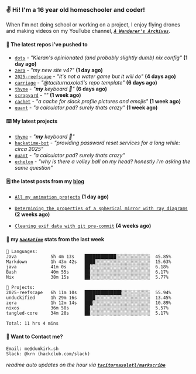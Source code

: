 ### ✌️ Hi! I'm a 16 year old homeschooler and coder!

When I'm not doing school or working on a project, I enjoy flying drones and making videos on my YouTube channel, [**_`A Wanderer's Archives`_**](https://youtube.com/@wanderer.archives).

#### 👷 The latest repos i've pushed to

- [`dots`](https://github.com/taciturnaxolotl/dots) - _"Kieran's opinionated (and probably slightly dumb) nix config"_ **(1 day ago)**
- [`zera`](https://github.com/taciturnaxolotl/zera) - _"my new site v4?"_ **(1 day ago)**
- [`2025-reefscape`](https://github.com/df1317/2025-reefscape) - _"it's not a water game but it will do"_ **(4 days ago)**
- [`carriage`](https://github.com/taciturnaxolotl/carriage) - _"@taciturnaxolotl's repo template"_ **(6 days ago)**
- [`thyme`](https://github.com/taciturnaxolotl/thyme) - _"**my** keyboard 🫶"_ **(6 days ago)**
- [`scrapyard`](https://github.com/hackclub/scrapyard) - _""_ **(1 week ago)**
- [`cachet`](https://github.com/taciturnaxolotl/cachet) - _"a cache for slack profile pictures and emojis"_ **(1 week ago)**
- [`quant`](https://github.com/taciturnaxolotl/quant) - _"a calculator pad? surely thats crazy"_ **(1 week ago)**

#### ⌨️ My latest projects

- [`thyme`](https://github.com/taciturnaxolotl/thyme) - _"**my** keyboard 🫶"_
- [`hackatime-bot`](https://github.com/taciturnaxolotl/hackatime-bot) - _"providing password reset services for a long while: circa 2025"_
- [`quant`](https://github.com/taciturnaxolotl/quant) - _"a calculator pad? surely thats crazy"_
- [`echelon`](https://github.com/taciturnaxolotl/echelon) - _"why is there a volley ball on my head? honestly i'm asking the same question"_

#### 🗒️ the latest posts from my [blog](https://dunkirk.sh)

- [`All my animation projects`](https://dunkirk.sh/blog/my-animations/) **(1 day ago)**

- [`Determining the properties of a spherical mirror with ray diagrams`](https://dunkirk.sh/blog/spherical-ray-diagrams/) **(2 weeks ago)**

- [`Cleaning exif data with git pre-commit`](https://dunkirk.sh/blog/remove-exif-git-hook/) **(4 weeks ago)**



#### 📡 my [_`hackatime`_](https://waka.hackclub.com) stats from the last week

```text
💾 Languages:
Java             5h 4m 13s    ████████████░░░░░░░░░░░░░  45.85%
Markdown         1h 43m 42s   ████░░░░░░░░░░░░░░░░░░░░░  15.63%
java             41m 0s       ██░░░░░░░░░░░░░░░░░░░░░░░  6.18%
Bash             40m 55s      ██░░░░░░░░░░░░░░░░░░░░░░░  6.17%
Nix              38m 15s      ██░░░░░░░░░░░░░░░░░░░░░░░  5.77%

💼 Projects:
2025-reefscape   6h 11m 10s   ██████████████░░░░░░░░░░░  55.94%
unduckified      1h 29m 16s   ████░░░░░░░░░░░░░░░░░░░░░  13.45%
zera             1h 12m 14s   ███░░░░░░░░░░░░░░░░░░░░░░  10.89%
nixos            36m 58s      ██░░░░░░░░░░░░░░░░░░░░░░░  5.57%
tangled-core     34m 20s      ██░░░░░░░░░░░░░░░░░░░░░░░  5.17%

Total: 11 hrs 4 mins
```

#### 📮 Want to Contact me?

```text
Email: me@dunkirk.sh
Slack: @krn (hackclub.com/slack)
```

_readme auto updates on the hour via [**`taciturnaxolotl/markscribe`**](https://github.com/taciturnaxolotl/markscribe)_
